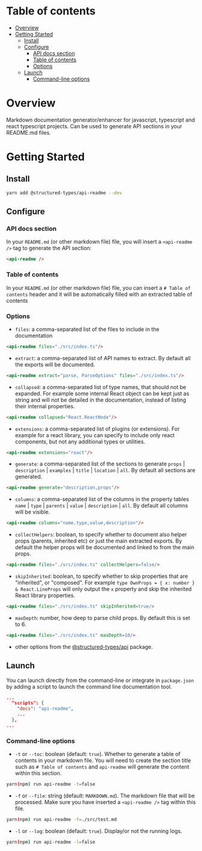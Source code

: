 # Table of contents

- [Overview](#overview)
- [Getting Started](#getting-started)
  - [Install](#install)
  - [Configure](#configure)
    - [API docs section](#api-docs-section)
    - [Table of contents](#table-of-contents-1)
    - [Options](#options)
  - [Launch](#launch)
    - [Command-line options](#command-line-options)

# Overview

Markdown documentation generator/enhancer for javascript, typescript and react typescript projects. Can be used to generate API sections in your README.md files.

# Getting Started

## Install

```sh
yarn add @structured-types/api-readme --dev
```

## Configure

### API docs section

In your `README.md` (or other markdown file) file, you will insert a `<api-readme />` tag to generate the API section:

```md
<api-readme />
```

### Table of contents

In your `README.md` (or other markdown file) file, you can insert a `# Table of contents` header and it will be automatically filled with an extracted table of contents

### Options

- `files`: a comma-separated list of the files to include in the documentation

```md
<api-readme files="./src/index.ts"/>
```

- `extract`: a comma-separated list of API names to extract. By default all the exports will be documented.

```md
<api-readme extract="parse, ParseOptions" files="./src/index.ts"/>
```

- `collapsed`: a comma-separated list of type names, that should not be expanded. For example some internal React object can be kept just as string and will not be detailed in the documentation, instead of listing their internal properties.

```md
<api-readme collapsed="React.ReactNode"/>
```

- `extensions`: a comma-separated list of plugins (or extensions). For example for a react library, you can specify to include only react components, but not any additional types or utilities.

```md
<api-readme extensions="react"/>
```

- `generate`: a comma-separated list of the sections to generate `props` \| `description` \| `examples` \| `title` \| `location` \| `all`. By default all sections are generated.

```md
<api-readme generate="description,props"/>
```

- `columns`: a comma-separated list of the columns in the property tables `name` \| `type` \| `parents` \| `value` \| `description` \| `all`. By default all columns will be visible.

```md
<api-readme columns="name,type,value,description"/>
```

- `collectHelpers`: boolean, to specify whether to document also helper props (parents, inherited etc) or just the main extracted exports. By default the helper props will be documented and linked to from the main props.

```md
<api-readme files="./src/index.ts" collectHelpers=false/>
```

- `skipInherited`: boolean, to specify whether to skip properties that are "inherited", or "composed". For example `type OwnProps = { x: number } & React.LineProps` will only output the `x` property and skip the inherited React library properties.

```md
<api-readme files="./src/index.ts" skipInherited=true/>
```

- `maxDepth`: number, how deep to parse child props. By default this is set to 6.

```md
<api-readme files="./src/index.ts" maxDepth=10/>
```

- other options from the [@structured-types/api](https://github.com/ccontrols/structured-types/blob/master/packages/api/README.md) package.

## Launch

You can launch directly from the command-line or integrate in `package.json` by adding a script to launch the command line documentation tool.

```json
...
  "scripts": {
    "docs": "api-readme",
    ...
  },
...
```

### Command-line options

- `-t` or `--toc`: boolean (default: `true`). Whether to generate a table of contents in your markdown file. You will need to create the section title such as `# Table of contents` and `api-readme` will generate the content within this section.

```bash
yarn(npm) run api-readme -t=false
```

- `-f` or `--file`: string (default: `MARKDOWN.md`). The markdown file that will be processed. Make sure you have inserted a `<api-readme />` tag within this file.

```bash
yarn(npm) run api-readme -f=./src/test.md
```

- `-l` or `--log`: boolean (default: `true`). Display/or not the running logs.

```bash
yarn(npm) run api-readme -l=false
```
